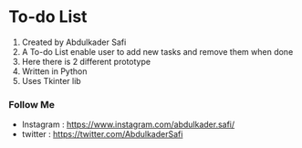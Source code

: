 # To-do List
1. Created by Abdulkader Safi 
2. A To-do List enable user to add new tasks and remove them when done
3. Here there is 2 different prototype
4. Written in Python
5. Uses Tkinter lib

### Follow Me
* Instagram : https://www.instagram.com/abdulkader.safi/
* twitter : https://twitter.com/AbdulkaderSafi
